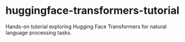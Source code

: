 # huggingface-transformers-tutorial
Hands-on tutorial exploring Hugging Face Transformers for natural language processing tasks.
